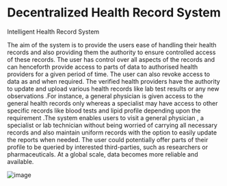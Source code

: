 # Decentralized Health Record System

Intelligent Health Record System

The aim of the system is to provide the users ease of handling their health records and also providing them the authority to ensure controlled access of these records. The user has control over all aspects of the records and can henceforth provide access to parts of data to authorised health providers for a given period of time. The user can also revoke access to data as and when required. The verified health providers have the authority to update and upload various health records like lab test results or any new observations .For instance, a general physician is given access to the general health records only whereas a specialist may have access to other specific records like blood tests and lipid profile depending upon the requirement .The system enables users to visit a general physician , a specialist or lab technician without being worried of carrying all necessary records and also maintain uniform records with the option to easily update the reports when needed. The user could potentially offer parts of their profile to be queried by interested third-parties, such as researchers or pharmaceuticals. At a global scale, data becomes more reliable and available.

![image](https://user-images.githubusercontent.com/86522382/123515444-11251680-d6b5-11eb-9f0c-6642245c38ca.png)



